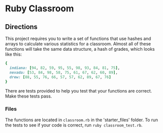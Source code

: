 # Ruby Classroom

## Directions

This project requires you to write a set of functions that use hashes and arrays to calculate various statistics for a classroom. Almost all of these functions will take the same data structure, a hash of grades, which looks like this:

```ruby
{
  indiana: [94, 82, 59, 95, 55, 98, 93, 84, 81, 75],
  nevada: [53, 84, 98, 58, 75, 61, 67, 62, 60, 89],
  drew: [88, 55, 76, 66, 57, 57, 62, 89, 67, 76]
}
```

There are tests provided to help you test that your functions are correct. Make these tests pass.

### Files

The functions are located in `classroom.rb` in the 'starter\_files' folder. To run the tests to see if your code is correct, run `ruby classroom_test.rb`.
